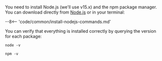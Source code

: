 You need to install Node.js (we'll use v15.x) and the npm package manager. You can download directly from [Node.js](https://nodejs.org/en/download/) or in your terminal:

--8<-- 'code/common/install-nodejs-commands.md'

You can verify that everything is installed correctly by querying the version for each package:

```
node -v
```

```
npm -v
```
